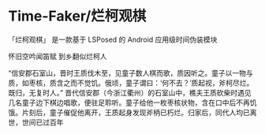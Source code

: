 # Time-Faker/烂柯观棋

「烂柯观棋」 是一款基于 LSPosed 的 Android 应用级时间伪装模块

怀旧空吟闻笛赋 到乡翻似烂柯人

“信安郡石室山，晋时王质伐木至，见童子数人棋而歌，质因听之。童子以一物与质，如枣核，质含之而不觉饥。俄顷，童子谓曰：‘何不去？’质起视，斧柯尽烂。既归，无复时人。”
晋代信安郡（今浙江衢州）的石室山中，樵夫王质砍柴时遇见几名童子边下棋边唱歌，便驻足聆听。童子给他一枚枣核状物，含在口中后不再饥饿。片刻后，童子催促他离开，王质起身发现斧柄已朽烂。归家后，同代人均已离世，世间已过百年

